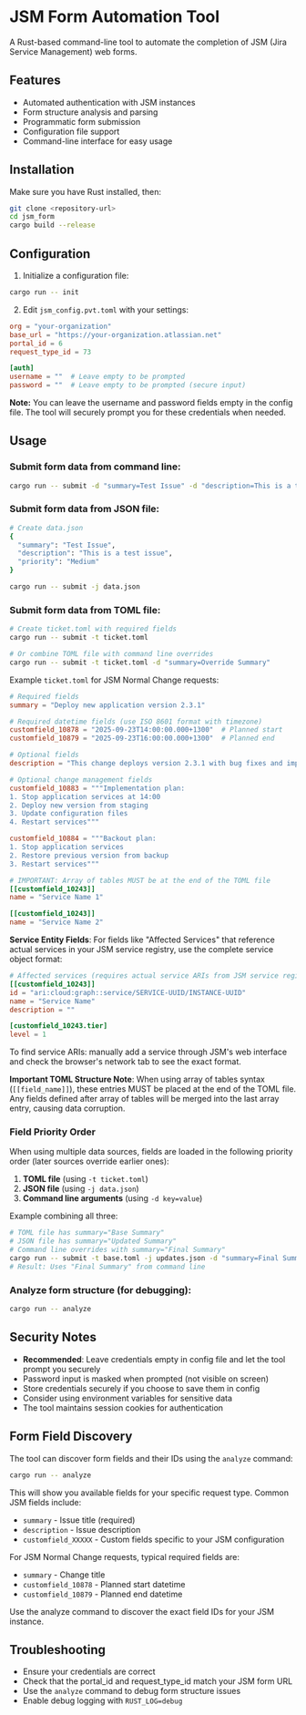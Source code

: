 # JSM Form Automation Tool

A Rust-based command-line tool to automate the completion of JSM (Jira Service Management) web forms.

## Features

- Automated authentication with JSM instances
- Form structure analysis and parsing
- Programmatic form submission
- Configuration file support
- Command-line interface for easy usage

## Installation

Make sure you have Rust installed, then:

```bash
git clone <repository-url>
cd jsm_form
cargo build --release
```

## Configuration

1. Initialize a configuration file:
```bash
cargo run -- init
```

2. Edit `jsm_config.pvt.toml` with your settings:
```toml
org = "your-organization"
base_url = "https://your-organization.atlassian.net"
portal_id = 6
request_type_id = 73

[auth]
username = ""  # Leave empty to be prompted
password = ""  # Leave empty to be prompted (secure input)
```

**Note:** You can leave the username and password fields empty in the config file. The tool will securely prompt you for these credentials when needed.

## Usage

### Submit form data from command line:
```bash
cargo run -- submit -d "summary=Test Issue" -d "description=This is a test issue"
```

### Submit form data from JSON file:
```bash
# Create data.json
{
  "summary": "Test Issue",
  "description": "This is a test issue",
  "priority": "Medium"
}

cargo run -- submit -j data.json
```

### Submit form data from TOML file:
```bash
# Create ticket.toml with required fields
cargo run -- submit -t ticket.toml

# Or combine TOML file with command line overrides
cargo run -- submit -t ticket.toml -d "summary=Override Summary"
```

Example `ticket.toml` for JSM Normal Change requests:
```toml
# Required fields
summary = "Deploy new application version 2.3.1"

# Required datetime fields (use ISO 8601 format with timezone)
customfield_10878 = "2025-09-23T14:00:00.000+1300"  # Planned start
customfield_10879 = "2025-09-23T16:00:00.000+1300"  # Planned end

# Optional fields
description = "This change deploys version 2.3.1 with bug fixes and improvements."

# Optional change management fields
customfield_10883 = """Implementation plan:
1. Stop application services at 14:00
2. Deploy new version from staging
3. Update configuration files
4. Restart services"""

customfield_10884 = """Backout plan:
1. Stop application services
2. Restore previous version from backup
3. Restart services"""

# IMPORTANT: Array of tables MUST be at the end of the TOML file
[[customfield_10243]]
name = "Service Name 1"

[[customfield_10243]]
name = "Service Name 2"
```

**Service Entity Fields**: For fields like "Affected Services" that reference actual services in your JSM service registry, use the complete service object format:

```toml
# Affected services (requires actual service ARIs from JSM service registry)
[[customfield_10243]]
id = "ari:cloud:graph::service/SERVICE-UUID/INSTANCE-UUID"
name = "Service Name"
description = ""

[customfield_10243.tier]
level = 1
```

To find service ARIs: manually add a service through JSM's web interface and check the browser's network tab to see the exact format.

**Important TOML Structure Note**: When using array of tables syntax (`[[field_name]]`), these entries MUST be placed at the end of the TOML file. Any fields defined after array of tables will be merged into the last array entry, causing data corruption.

### Field Priority Order

When using multiple data sources, fields are loaded in the following priority order (later sources override earlier ones):

1. **TOML file** (using `-t ticket.toml`)
2. **JSON file** (using `-j data.json`)  
3. **Command line arguments** (using `-d key=value`)

Example combining all three:
```bash
# TOML file has summary="Base Summary"
# JSON file has summary="Updated Summary" 
# Command line overrides with summary="Final Summary"
cargo run -- submit -t base.toml -j updates.json -d "summary=Final Summary"
# Result: Uses "Final Summary" from command line
```

### Analyze form structure (for debugging):
```bash
cargo run -- analyze
```

## Security Notes

- **Recommended**: Leave credentials empty in config file and let the tool prompt you securely
- Password input is masked when prompted (not visible on screen)
- Store credentials securely if you choose to save them in config
- Consider using environment variables for sensitive data
- The tool maintains session cookies for authentication

## Form Field Discovery

The tool can discover form fields and their IDs using the `analyze` command:

```bash
cargo run -- analyze
```

This will show you available fields for your specific request type. Common JSM fields include:
- `summary` - Issue title (required)
- `description` - Issue description
- `customfield_XXXXX` - Custom fields specific to your JSM configuration

For JSM Normal Change requests, typical required fields are:
- `summary` - Change title
- `customfield_10878` - Planned start datetime
- `customfield_10879` - Planned end datetime

Use the analyze command to discover the exact field IDs for your JSM instance.

## Troubleshooting

- Ensure your credentials are correct
- Check that the portal_id and request_type_id match your JSM form URL
- Use the `analyze` command to debug form structure issues
- Enable debug logging with `RUST_LOG=debug`